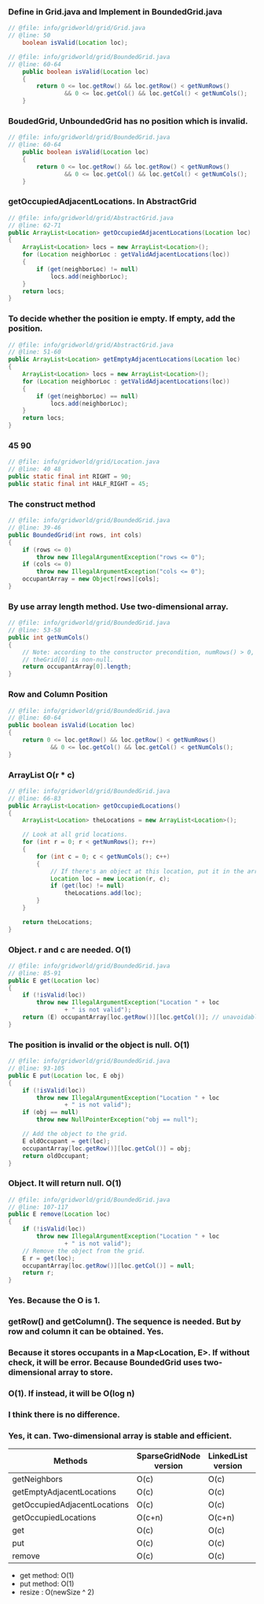 ### Define in Grid.java and Implement in BoundedGrid.java
```java
// @file: info/gridworld/grid/Grid.java
// @line: 50
    boolean isValid(Location loc);

// @file: info/gridworld/grid/BoundedGrid.java
// @line: 60-64
    public boolean isValid(Location loc)
    {
        return 0 <= loc.getRow() && loc.getRow() < getNumRows()
                && 0 <= loc.getCol() && loc.getCol() < getNumCols();
    }
```

### BoudedGrid, UnboundedGrid has no position which is invalid.
```java
// @file: info/gridworld/grid/BoundedGrid.java
// @line: 60-64
    public boolean isValid(Location loc)
    {
        return 0 <= loc.getRow() && loc.getRow() < getNumRows()
                && 0 <= loc.getCol() && loc.getCol() < getNumCols();
    }
```

### getOccupiedAdjacentLocations.  In AbstractGrid
```java
// @file: info/gridworld/grid/AbstractGrid.java
// @line: 62-71
public ArrayList<Location> getOccupiedAdjacentLocations(Location loc)
{
    ArrayList<Location> locs = new ArrayList<Location>();
    for (Location neighborLoc : getValidAdjacentLocations(loc))
    {
        if (get(neighborLoc) != null)
            locs.add(neighborLoc);
    }
    return locs;
}
```

### To decide whether the position ie empty. If empty, add the position.
```java
// @file: info/gridworld/grid/AbstractGrid.java
// @line: 51-60
public ArrayList<Location> getEmptyAdjacentLocations(Location loc)
{
    ArrayList<Location> locs = new ArrayList<Location>();
    for (Location neighborLoc : getValidAdjacentLocations(loc))
    {
        if (get(neighborLoc) == null)
            locs.add(neighborLoc);
    }
    return locs;
}
```


### 45 90
```java
// @file: info/gridworld/grid/Location.java
// @line: 40 48
public static final int RIGHT = 90;
public static final int HALF_RIGHT = 45;
```

### The construct method
```java
// @file: info/gridworld/grid/BoundedGrid.java
// @line: 39-46
public BoundedGrid(int rows, int cols)
{
    if (rows <= 0)
        throw new IllegalArgumentException("rows <= 0");
    if (cols <= 0)
        throw new IllegalArgumentException("cols <= 0");
    occupantArray = new Object[rows][cols];
}
```

### By use array length method. Use two-dimensional array.
```java
// @file: info/gridworld/grid/BoundedGrid.java
// @line: 53-58
public int getNumCols()
{
    // Note: according to the constructor precondition, numRows() > 0, so
    // theGrid[0] is non-null.
    return occupantArray[0].length;
}
```

### Row and Column Position
```java
// @file: info/gridworld/grid/BoundedGrid.java
// @line: 60-64
public boolean isValid(Location loc)
{
    return 0 <= loc.getRow() && loc.getRow() < getNumRows()
            && 0 <= loc.getCol() && loc.getCol() < getNumCols();
}
```

### ArrayList<Location> O(r * c)
```java
// @file: info/gridworld/grid/BoundedGrid.java
// @line: 66-83
public ArrayList<Location> getOccupiedLocations()
{
    ArrayList<Location> theLocations = new ArrayList<Location>();

    // Look at all grid locations.
    for (int r = 0; r < getNumRows(); r++)
    {
        for (int c = 0; c < getNumCols(); c++)
        {
            // If there's an object at this location, put it in the array.
            Location loc = new Location(r, c);
            if (get(loc) != null)
                theLocations.add(loc);
        }
    }

    return theLocations;
}
```

### Object. r and c are needed. O(1)
```java
// @file: info/gridworld/grid/BoundedGrid.java
// @line: 85-91
public E get(Location loc)
{
    if (!isValid(loc))
        throw new IllegalArgumentException("Location " + loc
                + " is not valid");
    return (E) occupantArray[loc.getRow()][loc.getCol()]; // unavoidable warning
}
```

### The position is invalid or the object is null. O(1)
```java
// @file: info/gridworld/grid/BoundedGrid.java
// @line: 93-105
public E put(Location loc, E obj)
{
    if (!isValid(loc))
        throw new IllegalArgumentException("Location " + loc
                + " is not valid");
    if (obj == null)
        throw new NullPointerException("obj == null");

    // Add the object to the grid.
    E oldOccupant = get(loc);
    occupantArray[loc.getRow()][loc.getCol()] = obj;
    return oldOccupant;
} 
```


### Object. It will return null. O(1)
```java
// @file: info/gridworld/grid/BoundedGrid.java
// @line: 107-117
public E remove(Location loc)
{
    if (!isValid(loc))
        throw new IllegalArgumentException("Location " + loc
                + " is not valid");
    // Remove the object from the grid.
    E r = get(loc);
    occupantArray[loc.getRow()][loc.getCol()] = null;
    return r;
}
```

### Yes. Because the O is 1.


### getRow() and getColumn(). The sequence is needed. But by row and column it can be obtained. Yes.


### Because it stores occupants in a Map<Location, E>. If without check, it will be error. Because BoundedGrid uses two-dimensional array to store.

### O(1). If instead, it will be O(log n)

### I think there is no difference.

### Yes, it can. Two-dimensional array is stable and efficient.



|Methods | SparseGridNode version | LinkedList<OccupantInCol> version | HashMap version | TreeMap version
|-|-|-|-|-|
|getNeighbors | O(c) | O(c) | O(1) | O(log n) |
|getEmptyAdjacentLocations | O(c) | O(c) |  O(1) | O(log n) |
|getOccupiedAdjacentLocations| O(c) | O(c) |  O(1) | O(log n) |
|getOccupiedLocations| O(c+n) | O(c+n) |  O(n) | O(n) |
|get| O(c) | O(c) |  O(1) | O(log n) |
|put| O(c) | O(c) |  O(1) | O(log n) |
|remove| O(c) | O(c) |  O(1) | O(log n) |


- get method: O(1)
- put method: O(1)
- resize    : O(newSize ^ 2)
